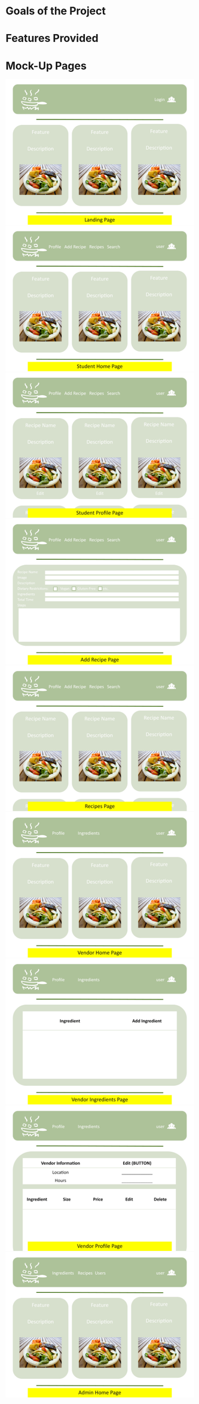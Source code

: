 # Goals of the Project

# Features Provided

# Mock-Up Pages

<img medium centered src="doc/page01.jpg">
<img medium centered src="doc/page02.jpg">
<img medium centered src="doc/page03.jpg">
<img medium centered src="doc/page04.jpg">
<img medium centered src="doc/page05.jpg">
<img medium centered src="doc/page06.jpg">
<img medium centered src="doc/page07.jpg">
<img medium centered src="doc/page08.jpg">
<img medium centered src="doc/page09.jpg">
